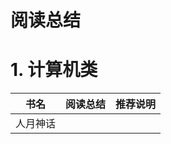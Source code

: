 # 阅读总结

# 1. 计算机类

| 书名     | 阅读总结                  | 推荐说明 |
| -------- | ------------------------- | -------- |
| 人月神话 | [](./summary/人月神话.md) |          |

